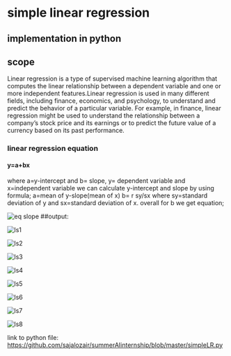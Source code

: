 # simple linear regression
## implementation in python
## scope
Linear regression is a type of supervised machine learning algorithm that computes the linear relationship between a dependent variable and one or more independent features.Linear regression is used in many different fields, including finance, economics, and psychology, to understand and predict the behavior of a particular variable. For example, in finance, linear regression might be used to understand the relationship between a company’s stock price and its earnings or to predict the future value of a currency based on its past performance.
### linear regression equation
#### y=a+bx
where a=y-intercept and b= slope, y= dependent variable and x=independent variable
we can calculate y-intercept and slope by using formula;
a=mean of y-slope(mean of x)
b= r sy/sx
where sy=standard deviation of y and sx=standard deviation of x. 
overall for b we get equation;

![eq slope](https://github.com/sajalozair/summerAIinternship/assets/138657622/602bd6f4-7bd8-408b-b755-757c198af493)
##output:

![ls1](https://github.com/sajalozair/summerAIinternship/assets/138657622/54d5dabf-cfc8-45cb-a1f1-ea7815ef01e5)


![ls2](https://github.com/sajalozair/summerAIinternship/assets/138657622/ece7a142-32bb-4365-a08f-9d7884503380)


![ls3](https://github.com/sajalozair/summerAIinternship/assets/138657622/83c0a534-5b8f-491d-aa8a-8f1fb121be65)


![ls4](https://github.com/sajalozair/summerAIinternship/assets/138657622/1233f163-f108-4ff3-9560-aff45b955953)


![ls5](https://github.com/sajalozair/summerAIinternship/assets/138657622/83c5e89f-a3e5-4724-a3c7-e7040d575705)


![ls6](https://github.com/sajalozair/summerAIinternship/assets/138657622/7814cf1a-1237-4327-84b0-f251a20fd64c)



![ls7](https://github.com/sajalozair/summerAIinternship/assets/138657622/8b9e2e20-a760-485d-a774-45e70278fd3d)

![ls8](https://github.com/sajalozair/summerAIinternship/assets/138657622/26b503b8-8eb6-416e-bf7b-882738d4ad33)


link to python file:
https://github.com/sajalozair/summerAIinternship/blob/master/simpleLR.py


